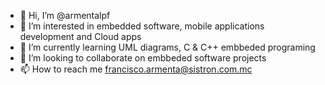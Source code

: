 - 👋 Hi, I’m @armentalpf
- 👀 I’m interested in embedded software, mobile applications development and Cloud apps
- 🌱 I’m currently learning UML diagrams, C & C++ embbeded programing
- 💞️ I’m looking to collaborate on embbeded software projects
- 📫 How to reach me francisco.armenta@sistron.com.mc

<!---
armentalpf/armentalpf is a ✨ special ✨ repository because its `README.md` (this file) appears on your GitHub profile.
You can click the Preview link to take a look at your changes.
--->
